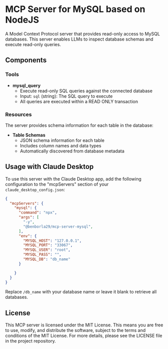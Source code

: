 # MCP Server for MySQL based on NodeJS

A Model Context Protocol server that provides read-only access to MySQL databases. This server enables LLMs to inspect database schemas and execute read-only queries.

## Components

### Tools

- **mysql_query**
  - Execute read-only SQL queries against the connected database
  - Input: `sql` (string): The SQL query to execute
  - All queries are executed within a READ ONLY transaction

### Resources

The server provides schema information for each table in the database:

- **Table Schemas**
  - JSON schema information for each table
  - Includes column names and data types
  - Automatically discovered from database metadata

## Usage with Claude Desktop

To use this server with the Claude Desktop app, add the following configuration to the "mcpServers" section of your `claude_desktop_config.json`:

```json
{
  "mcpServers": {
    "mysql": {
      "command": "npx",
      "args": [
        "-y",
        "@benborla29/mcp-server-mysql",
      ],
      "env": {
        "MYSQL_HOST": "127.0.0.1",
        "MYSQL_PORT": "33067",
        "MYSQL_USER": "root",
        "MYSQL_PASS": "",
        "MYSQL_DB": "db_name"
      }

    }
  }
}
```

Replace `/db_name` with your database name or leave it blank to retrieve all databases.

## License

This MCP server is licensed under the MIT License. This means you are free to use, modify, and distribute the software, subject to the terms and conditions of the MIT License. For more details, please see the LICENSE file in the project repository.
